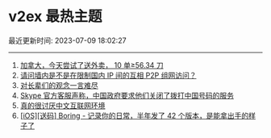 # v2ex 最热主题

最近更新时间: 2023-07-09 18:02:27

--- 
1. [加拿大，今天尝试了送外卖， 10 单≥56.34 刀](https://www.v2ex.com/t/955214) 
2. [请问墙内是不是在限制国内 IP 间的互相 P2P 组网访问？](https://www.v2ex.com/t/955206) 
3. [对长辈们的观念一言难尽](https://www.v2ex.com/t/955222) 
4. [Skype 官方客服声称，中国政府要求他们关闭了拨打中国号码的服务](https://www.v2ex.com/t/955213) 
5. [真的很讨厌中文互联网环境](https://www.v2ex.com/t/955231) 
6. [[iOS][送码] Boring - 记录你的日常，半年发了 42 个版本，是能拿出手的样子了](https://www.v2ex.com/t/955241) 
